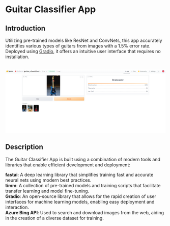 # Guitar Classifier App

## Introduction
Utilizing pre-trained models like ResNet and ConvNets, this app accurately identifies various types of guitars from images with a 1.5% error rate. Deployed using [Gradio](https://huggingface.co/spaces/theoberva/), it offers an intuitive user interface that requires no installation.<br><br>

![alt text](https://github.com/theoberva/guitar_classifier/blob/main/gradio_app.png?raw=true)

## Description
The Guitar Classifier App is built using a combination of modern tools and libraries that enable efficient development and deployment:

**fastai**: A deep learning library that simplifies training fast and accurate neural nets using modern best practices. <br>
**timm**: A collection of pre-trained models and training scripts that facilitate transfer learning and model fine-tuning.<br>
**Gradio**: An open-source library that allows for the rapid creation of user interfaces for machine learning models, enabling easy deployment and interaction.<br>
**Azure Bing API**: Used to search and download images from the web, aiding in the creation of a diverse dataset for training.
